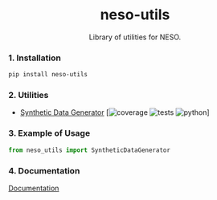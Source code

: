 <!-- <p align='center'>
    <img src='./.docs/cctv.png' width='20%' height='20%'>
</p> -->

<h1 align='center'>
    <strong> neso-utils </strong>
</h1>

<p align='center'>
    Library of utilities for NESO.
</p>

### **1. Installation**

```bash
pip install neso-utils
```

### **2. Utilities**

- [Synthetic Data Generator](./neso_utils/synthetic_data_generator/README.md) [![coverage](https://img.shields.io/badge/coverage-100%25-brightgreen) ![tests](https://img.shields.io/badge/tests-35%20passed%2C%200%20failed-brightgreen) ![python](https://img.shields.io/badge/python-3.10-blue?logo=python&logoColor=white)]

### **3. Example of Usage**

```python
from neso_utils import SyntheticDataGenerator
```

### **4. Documentation**

[Documentation](https://neso-utils.readthedocs.io/en/latest/)
